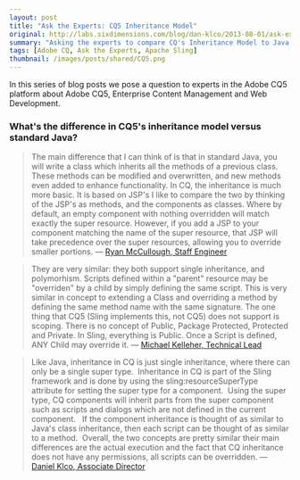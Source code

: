 ```yaml
---
layout: post
title: "Ask the Experts: CQ5 Inheritance Model"
original: http://labs.sixdimensions.com/blog/dan-klco/2013-08-01/ask-experts-cq5-inheritance-model
summary: "Asking the experts to compare CQ's Inheritance Model to Java's Inheritance Model"
tags: [Adobe CQ, Ask the Experts, Apache Sling]
thumbnail: /images/posts/shared/CQ5.png
---
```


In this series of blog posts we pose a question to experts in the Adobe CQ5 platform about Adobe CQ5, Enterprise Content Management and Web Development.

### What's the difference in CQ5's inheritance model versus standard Java?

> The main difference that I can think of is that in standard Java, you will write a class which inherits all the methods of a previous class. These methods can be modified and overwritten, and new methods even added to enhance functionality. In CQ, the inheritance is much more basic. It is based on JSP's I like to compare the two by thinking of the JSP's as methods, and the components as classes. Where by default, an empty component with nothing overridden will match exactly the super resource. However, if you add a JSP to your component matching the name of the super resource, that JSP will take precedence over the super resources, allowing you to override smaller portions.
&mdash; [Ryan McCullough, Staff Engineer][1]

> They are very similar: they both support single inheritance, and polymorhism. Scripts defined within a "parent" resource may be "overriden" by a child by simply defining the same script. This is very similar in concept to extending a Class and overriding a method by defining the same method name with the same signature. The one thing that CQ5 (Sling implements this, not CQ5) does not support is scoping. There is no concept of Public, Package Protected, Protected and Private. In Sling, everything is Public. Once a Script is defined, ANY Child may override it.
&mdash; [Michael Kelleher, Technical Lead][2]

> Like Java, inheritance in CQ is just single inheritance, where there can only be a single super type. &nbsp;Inheritance in CQ is part of the Sling framework and is done by using the sling:resourceSuperType attribute for setting the super type for a component. &nbsp;Using the super type, CQ components will inherit parts from the super component such as scripts and dialogs which are not defined in the current component. &nbsp; If the component inheritance is thought of as similar to Java's class inheritance, then each script can be thought of as similar to a method. &nbsp;Overall, the two concepts are pretty similar their main differences are the actual execution and the fact that CQ inheritance does not have any permissions, all scripts can be overridden.
&mdash; [Daniel Klco, Associate Director][3]

   [1]: http://ca.linkedin.com/in/ryanmccullough (Ryan McCullough's Profile)
   [2]: http://www.linkedin.com/in/mjke11eher (Michael Kelleher's Profile)
   [3]: http://www.linkedin.com/in/danielklco/ (Dan Klco's Profile)
  